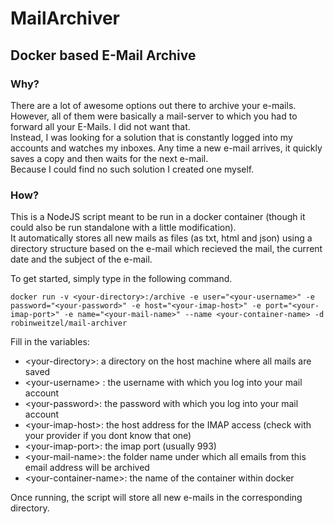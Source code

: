 # MailArchiver
## Docker based E-Mail Archive

### Why?
There are a lot of awesome options out there to archive your e-mails.
However, all of them were basically a mail-server to which you had to forward all your E-Mails.
I did not want that.<br>
Instead, I was looking for a solution that is constantly logged into my accounts and watches my inboxes.
Any time a new e-mail arrives, it quickly saves a copy and then waits for the next e-mail.<br>
Because I could find no such solution I created one myself.

### How?
This is a NodeJS script meant to be run in a docker container (though it could also be run standalone with a little modification).<br>
It automatically stores all new mails as files (as txt, html and json) using a directory structure based on the e-mail which recieved the mail, the current date and the subject of the e-mail.

To get started, simply type in the following command.
```
docker run -v <your-directory>:/archive -e user="<your-username>" -e password="<your-password>" -e host="<your-imap-host>" -e port="<your-imap-port>" -e name="<your-mail-name>" --name <your-container-name> -d robinweitzel/mail-archiver
```
Fill in the variables:
* \<your-directory>: a directory on the host machine where all mails are saved
* \<your-username> : the username with which you log into your mail account
* \<your-password>: the password with which you log into your mail account
* \<your-imap-host>: the host address for the IMAP access (check with your provider if you dont know that one)
* \<your-imap-port>: the imap port (usually 993)
* \<your-mail-name>: the folder name under which all emails from this email address will be archived
* \<your-container-name>: the name of the container within docker

Once running, the script will store all new e-mails in the corresponding directory.
